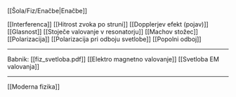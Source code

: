 [[Šola/Fiz/Enačbe|Enačbe]]

[[Interferenca]]
[[Hitrost zvoka po struni]]
[[Dopplerjev efekt (pojav)]]
[[Glasnost]]
[[Stoječe valovanje v resonatorju]]
[[Machov stožec]]
[[Polarizacija]]
[[Polarizacija pri odboju svetlobe]]
[[Popolni odboj]]

---

Babnik: [[fiz_svetloba.pdf]]
[[Elektro magnetno valovanje]]
[[Svetloba EM valovanja]]

---

[[Moderna fizika]]